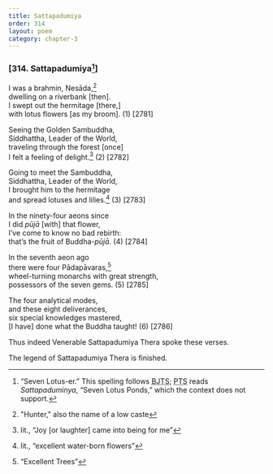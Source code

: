 ```yaml
---
title: Sattapadumiya
order: 314
layout: poem
category: chapter-3
---
```


### \[314. Sattapadumiya[^1]\]

I was a brahmin, Nesāda,[^2]  
dwelling on a riverbank \[then\].  
I swept out the hermitage \[there,\]  
with lotus flowers \[as my broom\]. (1) \[2781\]

Seeing the Golden Sambuddha,  
Siddhattha, Leader of the World,  
traveling through the forest \[once\]  
I felt a feeling of delight.[^3] (2) \[2782\]

Going to meet the Sambuddha,  
Siddhattha, Leader of the World,  
I brought him to the hermitage  
and spread lotuses and lilies.[^4] (3) \[2783\]

In the ninety-four aeons since  
I did *pūjā* \[with\] that flower,  
I’ve come to know no bad rebirth:  
that’s the fruit of Buddha-*pūjā*. (4) \[2784\]

In the seventh aeon ago  
there were four Pādapāvaras,[^5]  
wheel-turning monarchs with great strength,  
possessors of the seven gems. (5) \[2785\]

The four analytical modes,  
and these eight deliverances,  
six special knowledges mastered,  
\[I have\] done what the Buddha taught! (6) \[2786\]

Thus indeed Venerable Sattapadumiya Thera spoke these verses.

The legend of Sattapadumiya Thera is finished.

[^1]: “Seven Lotus-er.” This spelling follows <abbr title="Buddha Jayanthi Tripitaka Series">BJTS</abbr>; <abbr title="Pali Text Society">PTS</abbr> reads *Sattapaduminya*, “Seven Lotus Ponds,” which the context does not support.

[^2]: "Hunter," also the name of a low caste

[^3]: lit., “Joy \[or laughter\] came into being for me”

[^4]: lit., “excellent water-born flowers”

[^5]: “Excellent Trees”
